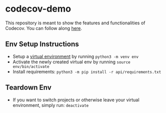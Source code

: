 # codecov-demo
This repository is meant to show the features and functionalities of Codecov. You can follow along [here](https://docs.codecov.com/docs/codecov-tutorial).

## Env Setup Instructions
- Setup a [virtual environment](https://packaging.python.org/en/latest/guides/installing-using-pip-and-virtual-environments/#creating-a-virtual-environment) by running `python3 -m venv env`
- Activate the newly created virtual env by running `source env/bin/activate`
- Install requirements: `python3 -m pip install -r api/requirements.txt`

## Teardown Env
- If you want to switch projects or otherwise leave your virtual environment, simply run: `deactivate`